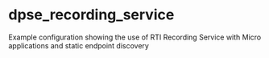 # dpse_recording_service
Example configuration showing the use of RTI Recording Service with Micro applications and static endpoint discovery
